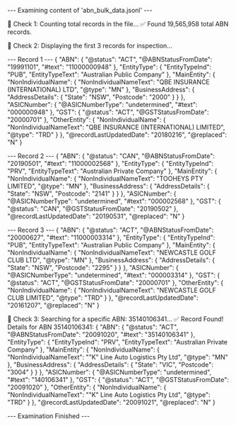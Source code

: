 --- Examining content of 'abn_bulk_data.jsonl' ---

🔄 Check 1: Counting total records in the file...
✅ Found 19,565,958 total ABN records.

🔄 Check 2: Displaying the first 3 records for inspection...

--- Record 1 ---
{
  "ABN": {
    "@status": "ACT",
    "@ABNStatusFromDate": "19991101",
    "#text": "11000000948"
  },
  "EntityType": {
    "EntityTypeInd": "PUB",
    "EntityTypeText": "Australian Public Company"
  },
  "MainEntity": {
    "NonIndividualName": {
      "NonIndividualNameText": "QBE INSURANCE (INTERNATIONAL) LTD",
      "@type": "MN"
    },
    "BusinessAddress": {
      "AddressDetails": {
        "State": "NSW",
        "Postcode": "2000"
      }
    }
  },
  "ASICNumber": {
    "@ASICNumberType": "undetermined",
    "#text": "000000948"
  },
  "GST": {
    "@status": "ACT",
    "@GSTStatusFromDate": "20000701"
  },
  "OtherEntity": {
    "NonIndividualName": {
      "NonIndividualNameText": "QBE INSURANCE (INTERNATIONAL) LIMITED",
      "@type": "TRD"
    }
  },
  "@recordLastUpdatedDate": "20180216",
  "@replaced": "N"
}

--- Record 2 ---
{
  "ABN": {
    "@status": "CAN",
    "@ABNStatusFromDate": "20190501",
    "#text": "11000002568"
  },
  "EntityType": {
    "EntityTypeInd": "PRV",
    "EntityTypeText": "Australian Private Company"
  },
  "MainEntity": {
    "NonIndividualName": {
      "NonIndividualNameText": "TOOHEYS PTY LIMITED",
      "@type": "MN"
    },
    "BusinessAddress": {
      "AddressDetails": {
        "State": "NSW",
        "Postcode": "2141"
      }
    }
  },
  "ASICNumber": {
    "@ASICNumberType": "undetermined",
    "#text": "000002568"
  },
  "GST": {
    "@status": "CAN",
    "@GSTStatusFromDate": "20190502"
  },
  "@recordLastUpdatedDate": "20190531",
  "@replaced": "N"
}

--- Record 3 ---
{
  "ABN": {
    "@status": "ACT",
    "@ABNStatusFromDate": "20000627",
    "#text": "11000003314"
  },
  "EntityType": {
    "EntityTypeInd": "PUB",
    "EntityTypeText": "Australian Public Company"
  },
  "MainEntity": {
    "NonIndividualName": {
      "NonIndividualNameText": "NEWCASTLE GOLF CLUB LTD",
      "@type": "MN"
    },
    "BusinessAddress": {
      "AddressDetails": {
        "State": "NSW",
        "Postcode": "2295"
      }
    }
  },
  "ASICNumber": {
    "@ASICNumberType": "undetermined",
    "#text": "000003314"
  },
  "GST": {
    "@status": "ACT",
    "@GSTStatusFromDate": "20000701"
  },
  "OtherEntity": {
    "NonIndividualName": {
      "NonIndividualNameText": "NEWCASTLE GOLF CLUB LIMITED",
      "@type": "TRD"
    }
  },
  "@recordLastUpdatedDate": "20161207",
  "@replaced": "N"
}

🔄 Check 3: Searching for a specific ABN: 35140106341...
✅ Record Found! Details for ABN 35140106341:
{
  "ABN": {
    "@status": "ACT",
    "@ABNStatusFromDate": "20091020",
    "#text": "35140106341"
  },
  "EntityType": {
    "EntityTypeInd": "PRV",
    "EntityTypeText": "Australian Private Company"
  },
  "MainEntity": {
    "NonIndividualName": {
      "NonIndividualNameText": "\"K\" Line Auto Logistics Pty Ltd",
      "@type": "MN"
    },
    "BusinessAddress": {
      "AddressDetails": {
        "State": "VIC",
        "Postcode": "3004"
      }
    }
  },
  "ASICNumber": {
    "@ASICNumberType": "undetermined",
    "#text": "140106341"
  },
  "GST": {
    "@status": "ACT",
    "@GSTStatusFromDate": "20091020"
  },
  "OtherEntity": {
    "NonIndividualName": {
      "NonIndividualNameText": "\"K\" Line Auto Logistics Pty Ltd",
      "@type": "TRD"
    }
  },
  "@recordLastUpdatedDate": "20091021",
  "@replaced": "N"
}

--- Examination Finished ---
